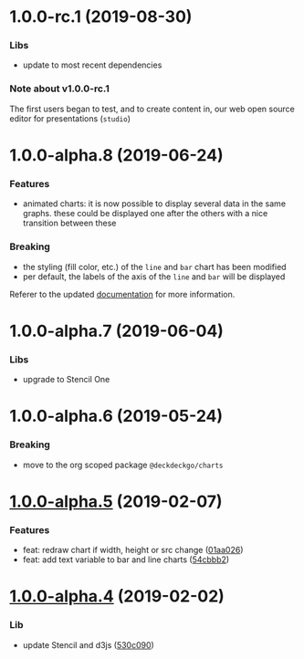 <a name="1.0.0-rc.1"></a>
# 1.0.0-rc.1 (2019-08-30)

### Libs

* update to most recent dependencies

### Note about v1.0.0-rc.1

The first users began to test, and to create content in, our web open source editor for presentations (`studio`) 

<a name="1.0.0-alpha.8"></a>
# 1.0.0-alpha.8 (2019-06-24)

### Features

* animated charts: it is now possible to display several data in the same graphs. these could be displayed one after the others with a nice transition between these

### Breaking

* the styling (fill color, etc.) of the `line` and `bar` chart has been modified
* per default, the labels of the axis of the  `line` and `bar` will be displayed

Referer to the updated [documentation](https://docs.deckdeckgo.com) for more information.

<a name="1.0.0-alpha.7"></a>
# 1.0.0-alpha.7 (2019-06-04)

### Libs

* upgrade to Stencil One

<a name="1.0.0-alpha.6"></a>
# 1.0.0-alpha.6 (2019-05-24)

### Breaking

* move to the org scoped package `@deckdeckgo/charts`

<a name="1.0.0-alpha.5"></a>
# [1.0.0-alpha.5](https://github.com/fluster/deckdeckgo-charts/compare/v1.0.0-alpha.4...v1.0.0-alpha.5) (2019-02-07)

### Features

* feat: redraw chart if width, height or src change ([01aa026](https://github.com/deckgo/deckdeckgo-charts/commit/01aa026f0ab746684abf1e9e83b975ea15eaaef1))
* feat: add text variable to bar and line charts ([54cbbb2](https://github.com/deckgo/deckdeckgo-charts/commit/54cbbb2a11a4873e9462b48dd41d0fb6985d5ef5))

<a name="1.0.0-alpha.4"></a>
# [1.0.0-alpha.4](https://github.com/fluster/deckdeckgo-charts/compare/v1.0.0-alpha.3...v1.0.0-alpha.4) (2019-02-02)

### Lib

* update Stencil and d3js ([530c090](https://github.com/deckgo/deckdeckgo-charts/commit/530c090eb85862576758c31886c9d38d1c2c98df))
